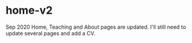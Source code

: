 # home-v2
Sep 2020
Home, Teaching and About pages are updated.
I'll still need to update several pages and add a CV.